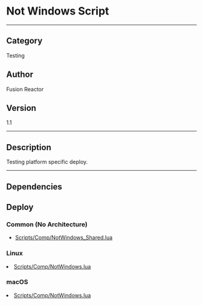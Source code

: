 # Not Windows Script
___

## Category
Testing

## Author
Fusion Reactor

## Version
1.1

___

## Description
Testing platform specific deploy.

___

## Dependencies

## Deploy

### Common (No Architecture)

<ul>
<li><a href="https://gitlab.com/WeSuckLess/Reactor/-/blob/master/Atoms/com.wesuckless.NotWindows/Scripts/Comp/NotWindows_Shared.lua?ref_type=heads">Scripts/Comp/NotWindows_Shared.lua</a></li>
</ul>

### Linux

<li><a href="https://gitlab.com/WeSuckLess/Reactor/-/blob/master/Atoms/com.wesuckless.NotWindows/Linux/Scripts/Comp/NotWindows.lua?ref_type=heads">Scripts/Comp/NotWindows.lua</a></li>

### macOS

<li><a href="https://gitlab.com/WeSuckLess/Reactor/-/blob/master/Atoms/com.wesuckless.NotWindows/Mac/Scripts/Comp/NotWindows.lua?ref_type=heads">Scripts/Comp/NotWindows.lua</a></li>
